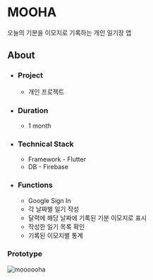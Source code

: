 # MOOHA

오늘의 기분을 이모지로 기록하는 개인 일기장 앱

## About
* ### Project
  * 개인 프로젝트
* ### Duration
  * 1 month

* ### Technical Stack
  * Framework - Flutter
  * DB - Firebase

* ### Functions
  * Google Sign In
  * 각 날짜별 일기 작성
  * 달력에 해당 날짜에 기록된 기분 이모지로 표시
  * 작성한 일기 목록 확인
  * 기록된 이모지별 통계

### Prototype
![moooooha](https://user-images.githubusercontent.com/108703281/203540225-dc190e11-e0ea-4e9a-9556-5877f7a3965d.JPG)




